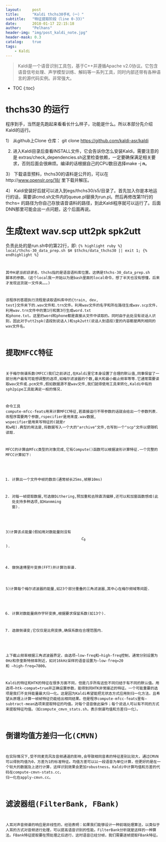```yaml
---
layout:     post
title:      "Kaldi thchs30手札（一）" 
subtitle:   "特征提取阶段（line 0-33)"
date:       2018-01-17 22:15:18
author:     "Pelhans"
header-img: "img/post_kaldi_note.jpg"
header-mask: 0.3 
catalog:    true
tags:
    - Kaldi
---
```



> Kaldi是一个语音识别工具包，基于C++并遵循Apache v2.0协议。它包含语音信号处理、声学模型训练、解码等一系列工具，同时内部还带有各种语言的源代码实例。非常强大。

* TOC
{:toc}

#  thchs30 的运行

程序到手，当然是先跑起来看看长什么样子，功能是什么。所以本部分先介绍Kaldi的运行。

1） 从github上Clone 仓库： git clone https://github.com/kaldi-asr/kaldi

2) 进入Kaldi目录后查看INSTALL文件，它会告诉你怎么安装Kaldi，需要注意的是 extras/check_dependencies.sh这里检查依赖，一定要确保满足相关要求，否则后面会很麻烦。编译的话根据自己的CPU数目选择make -j **n**。

3） 下载语音预料，thchs30的语料是公开的，可以在http://www.openslr.org/18/ 里下载并解压。

4） Kaldi安装好后就可以进入到egs/thchs30/s5/目录了。首先加入你是本地运行的话，需要讲cmd.sh文件内的queue.pl替换为run.pl。然后再修改第11行的thchs= 的路径为你自己存放语音语料的路径，到此Kaldi程序就可以运行了。后面DNN那里可能会出一点问题，这个后面再说。

# 生成text wav.scp utt2pk spk2utt

负责此处的是run.sh中的第22行，即:
<code class="hljs livecodeserver">{% highlight ruby %}
local/thchs-30_data_prep.sh $H $thchs/data_thchs30 || exit 1;
{% endhighlight %}

其中$H 是当前目录名，$thchs指的是语音语料库位置。这俩是thchs-30_data_prep.sh 脚本的参数。（这个local我一开始以为是bash里面的local命令，想了半天也没有想懂，后来才发现这货就一文件夹。。。)

该程序的答题执行流程是读取语料库中的{train, dev, test}文件夹下的.wav文件和.trn文件。利用wav文件的名字和所在路径生成wav.scp文件，利用wav.trn文件中的第1行和第3行生成word.txt 和phone.txt。这里的word和phone都是直接从文件中读取的。同时由于此处没有说话人识别，因此对于utt2spk(语段到说话人)和spk2utt(说话人到语段)里的内容都是两列相同的wav文件名。

# 提取MFCC特征

关于梅尔倒谱系数(MFCC)我们之前讲过,在Kaldi里它本身设置了合理的默认值,同事保留了一部分用户最有可能想调整的选项,如梅尔滤波器的个数,最大和最小截止频率等等.它通常需要读取wav文件或.pcm文件,假如数据源不是wav文件,我们就得使用工具来转化,Kaldi中有的sph2pipe工具能满足一般的情况.

命令工具 compute-mfcc-feats用来计算MFCC特征,若直接运行不带参数的话就会给出一个参数列表.改程序需要两个参数,rspecifier是用来度.wav数据, wspecifier是用来写特征的(就是r 和w啦).典型的用法是,将数据写入一个大的"archive"文件,也写到一个"scp"文件以便随机读取.

MFCC的计算由Mfcc类型的对象完成,它有Compute()函数可以根据波形计算特征.一个完整的MFCC计算如下:

1) 计算出一个文件中帧的数目(通常帧长25ms,帧移10ms)

2) 对每一帧提取数据,可选做Dithering,预加重和去除直流偏移,还可以和加窗函数想成(此处支持多种选项,如Hanmming 窗).

3)计算该点能量(假如用对数能量则没有$$C_{0}$$).

4) 做快速傅里叶变换(FFT)并计算功率谱.

5)计算每个梅尔滤波器的能量,如23个部分重叠的三角滤波器,其中心在梅尔频域等间距.

6) 计算对数能量病作宇轩变换,根据要求保留系数(如13个).

7) 选做倒谱变;它仅仅是比例变换,确保系数在合理范围内.

上下截止频率根据三角滤波器界定，由选项–low-freq和–high-freq控制，通常分别设置为0Hz和奈奎斯特频率附近，如对16kHz采样的语音设置为–low-freq=20 和 –high-freq=7800。

Kaldi的特征和HTK的特征在很多方面不同，但是几乎所有这些不同归结于有不同的默认值。用选项–htk-compat=true并正确设置参数，能得到同HTK非常接近的特征。一个可能重要的选项是我们不支持能量最大归一化。这是因为Kaldi希望能把无状态方式应用到归一化方法，且希望从原理上计算一帧帧特征仍能给出相同结果。但是程序compute-mfcc-feats里有–subtract-mean选项来提取特征的均值。对每个语音做此操作；每个说话人可以有不同的方式来提取特征均值。（如compute_cmvn_stats.sh，表示倒谱均值和方差归一化）。

# 倒谱均值方差归一化(CMVN)

在实际情况下,受不同麦克风及音频通道的影响,会导致相同音素的特征差别比较大，通过CMVN可以得到均值为0，方差为1的标准特征。均值方差可以以一段语音为单位计算，但更好的是在一个较大的数据及上进行计算，这样识别效果会更加robustness。Kaldi中计算均值和方差的代码在compute-cmvn-stats.cc， 归一化在apply-cmvn.cc。

# 滤波器组(FilterBank, FBank)

人耳对声音频谱的响应是非线性的，经验表明：如果我们能够设计一种前端处理算法，以类似于人耳的方式对音频进行处理，可以提高语音识别的性能。FilterBank分析就是这样的一种算法。FBank特征提取要在预处理之后进行，这时语音已经分帧，我们需要逐帧提取FBank特征。


